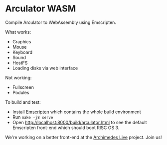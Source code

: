 Arculator WASM
==============

Compile Arculator to WebAssembly using Emscripten.

What works:

* Graphics
* Mouse
* Keyboard
* Sound
* HostFS
* Loading disks via web interface

Not working:

* Fullscreen
* Podules

To build and test:

* Install [Emscripten](https://emscripten.org/docs/getting_started/downloads.html) which contains the whole build environment
* Run `make -j8 serve`
* Open [http://localhost:8000/build/arculator.html](http://localhost:8000/build/arculator.html) to see the default Emscripten front-end which should boot RISC OS 3.

We're working on a better front-end at the [Archimedes Live](https://github.com/pdjstone/archimedes-live) project. Join us!
